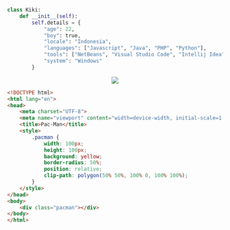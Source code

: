 ```py
class Kiki:
    def __init__(self):
        self.details = {
            "age": 22,
            "boy": true,
            "locale": "Indonesia",
            "languages": ["Javascript", "Java", "PHP", "Python"],
            "tools": ["NetBeans", "Visual Studio Code", "Intellij Idea", "Android Studio", "Processing 4"],
            "system": "Windows"
        }
```
 <p align="center">
  <a href"https://discord.com/users/867236993683816458"><img src="https://lanyard.cnrad.dev/api/867236993683816458"/></a>
</p>

```html
<!DOCTYPE html>
<html lang="en">
<head>
    <meta charset="UTF-8">
    <meta name="viewport" content="width=device-width, initial-scale=1.0">
    <title>Pac-Man</title>
    <style>
        .pacman {
            width: 100px;
            height: 100px;
            background: yellow;
            border-radius: 50%;
            position: relative;
            clip-path: polygon(50% 50%, 100% 0, 100% 100%);
        }
    </style>
</head>
<body>
    <div class="pacman"></div>
</body>
</html>
```
